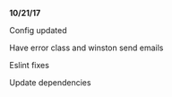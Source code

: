 **10/21/17**

Config updated

Have error class and winston send emails

Eslint fixes

Update dependencies